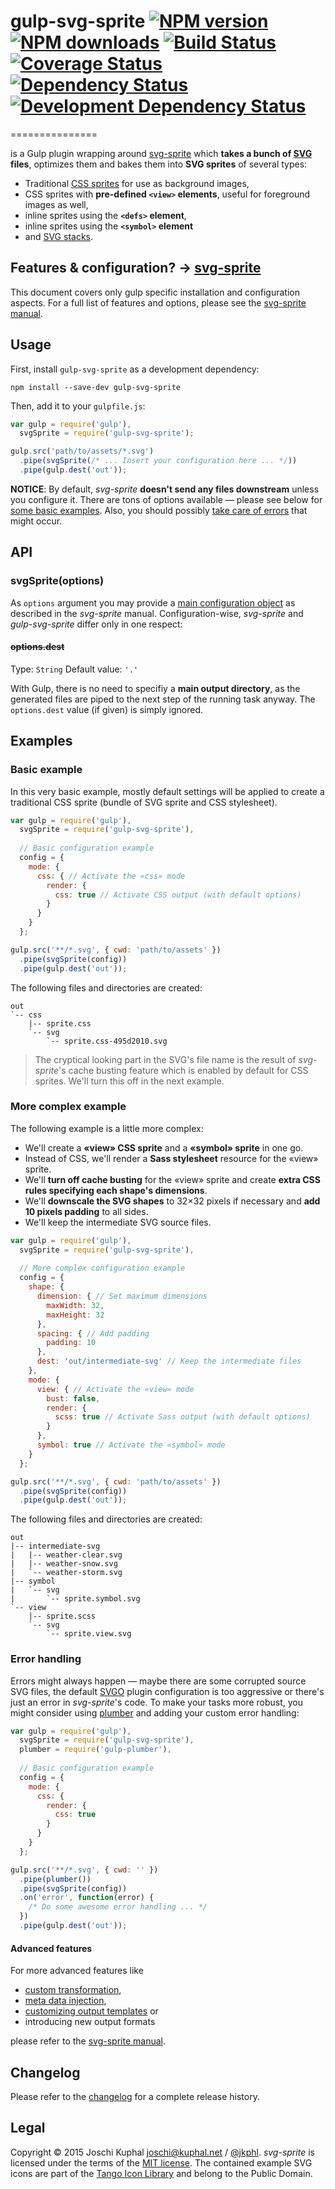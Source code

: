 # gulp-svg-sprite [![NPM version][npm-image]][npm-url] [![NPM downloads][npm-downloads]][npm-url] [![Build Status][travis-image]][travis-url]  [![Coverage Status][coveralls-image]][coveralls-url] [![Dependency Status][depstat-image]][depstat-url] [![Development Dependency Status][devdepstat-image]][devdepstat-url]
===============

is a Gulp plugin wrapping around [svg-sprite](https://github.com/jkphl/svg-sprite) which **takes a bunch of [SVG](http://www.w3.org/TR/SVG/) files**, optimizes them and bakes them into **SVG sprites** of several types:

*	Traditional [CSS sprites](http://en.wikipedia.org/wiki/Sprite_(computer_graphics)#Sprites_by_CSS) for use as background images,
*	CSS sprites with **pre-defined `<view>` elements**, useful for foreground images as well,
*	inline sprites using the **`<defs>` element**,
*	inline sprites using the **`<symbol>` element**
*	and [SVG stacks](http://simurai.com/blog/2012/04/02/svg-stacks).


## Features & configuration? → [svg-sprite](https://github.com/jkphl/svg-sprite)

This document covers only gulp specific installation and configuration aspects. For a full list of features and options, please see the [svg-sprite manual](https://github.com/jkphl/svg-sprite).


## Usage

First, install `gulp-svg-sprite` as a development dependency:

```shell
npm install --save-dev gulp-svg-sprite
```

Then, add it to your `gulpfile.js`:

```javascript
var gulp = require('gulp'),
  svgSprite = require('gulp-svg-sprite');

gulp.src('path/to/assets/*.svg')
  .pipe(svgSprite(/* ... Insert your configuration here ... */))
  .pipe(gulp.dest('out'));
```

**NOTICE**: By default, *svg-sprite* **doesn't send any files downstream** unless you configure it. There are tons of options available — please see below for [some basic examples](#basic-example). Also, you should possibly [take care of errors](#error-handling) that might occur.


## API


### svgSprite(options)

As `options` argument you may provide a [main configuration object](https://github.com/jkphl/svg-sprite/blob/master/docs/configuration.md) as described in the *svg-sprite* manual. Configuration-wise, *svg-sprite* and *gulp-svg-sprite* differ only in one respect:

#### ~~options.dest~~

Type: `String`
Default value: `'.'`

With Gulp, there is no need to specifiy a **main output directory**, as the generated files are piped to the next step of the running task anyway. The `options.dest` value (if given) is simply ignored.


## Examples


### Basic example

In this very basic example, mostly default settings will be applied to create a traditional CSS sprite (bundle of SVG sprite and CSS stylesheet).

```javascript
var gulp = require('gulp'),
  svgSprite = require('gulp-svg-sprite'),
  
  // Basic configuration example
  config = {
    mode: {
      css: { // Activate the «css» mode
        render: {
          css: true // Activate CSS output (with default options)
        }
      }
    }
  };

gulp.src('**/*.svg', { cwd: 'path/to/assets' })
  .pipe(svgSprite(config))
  .pipe(gulp.dest('out'));
```

The following files and directories are created:

```
out
`-- css
    |-- sprite.css
    `-- svg
        `-- sprite.css-495d2010.svg
```

> The cryptical looking part in the SVG's file name is the result of *svg-sprite*'s cache busting feature which is enabled by default for CSS sprites. We'll turn this off in the next example.


### More complex example

The following example is a little more complex:

* We'll create a **«view» CSS sprite** and a **«symbol» sprite** in one go.
* Instead of CSS, we'll render a **Sass stylesheet** resource for the «view» sprite.
* We'll **turn off cache busting** for the «view» sprite and create **extra CSS rules specifying each shape's dimensions**.
* We'll **downscale the SVG shapes** to 32×32 pixels if necessary and **add 10 pixels padding** to all sides.
* We'll keep the intermediate SVG source files.

```javascript
var gulp = require('gulp'),
  svgSprite = require('gulp-svg-sprite'),
  
  // More complex configuration example
  config = {
    shape: {
      dimension: { // Set maximum dimensions
        maxWidth: 32,
        maxHeight: 32
      },
      spacing: { // Add padding
        padding: 10
      },
      dest: 'out/intermediate-svg' // Keep the intermediate files
    },
    mode: {
      view: { // Activate the «view» mode
        bust: false,
        render: {
          scss: true // Activate Sass output (with default options)
        }
      },
      symbol: true // Activate the «symbol» mode
    }
  };

gulp.src('**/*.svg', { cwd: 'path/to/assets' })
  .pipe(svgSprite(config))
  .pipe(gulp.dest('out'));
```

The following files and directories are created:

```
out
|-- intermediate-svg
|   |-- weather-clear.svg
|   |-- weather-snow.svg
|   `-- weather-storm.svg
|-- symbol
|   `-- svg
|       `-- sprite.symbol.svg
`-- view
    |-- sprite.scss
    `-- svg
        `-- sprite.view.svg
```

### Error handling

Errors might always happen — maybe there are some corrupted source SVG files, the default [SVGO](https://github.com/svg/svgo) plugin configuration is too aggressive or there's just an error in *svg-sprite*'s code. To make your tasks more robust, you might consider using [plumber](https://github.com/floatdrop/gulp-plumber) and adding your custom error handling:

```javascript
var gulp = require('gulp'),
  svgSprite = require('gulp-svg-sprite'),
  plumber = require('gulp-plumber'),
  
  // Basic configuration example
  config = {
    mode: {
      css: {
        render: {
          css: true
        }
      }
    }
  };

gulp.src('**/*.svg', { cwd: '' })
  .pipe(plumber())
  .pipe(svgSprite(config))
  .on('error', function(error) {
    /* Do some awesome error handling ... */
  })
  .pipe(gulp.dest('out'));
```


#### Advanced features

For more advanced features like

*	[custom transformation](https://github.com/jkphl/svg-sprite/blob/master/docs/configuration.md#svg-transformations),
*	[meta data injection](https://github.com/jkphl/svg-sprite/blob/master/docs/meta-data.md),
*	[customizing output templates](https://github.com/jkphl/svg-sprite/blob/master/docs/templating.md) or
*	introducing new output formats

please refer to the [svg-sprite manual](https://github.com/jkphl/svg-sprite).


Changelog
---------

Please refer to the [changelog](CHANGELOG.md) for a complete release history.


Legal
-----
Copyright © 2015 Joschi Kuphal <joschi@kuphal.net> / [@jkphl](https://twitter.com/jkphl). *svg-sprite* is licensed under the terms of the [MIT license](LICENSE.txt). The contained example SVG icons are part of the [Tango Icon Library](http://tango.freedesktop.org/Tango_Icon_Library) and belong to the Public Domain.


[npm-url]: https://npmjs.org/package/gulp-svg-sprite
[npm-image]: https://badge.fury.io/js/gulp-svg-sprite.png
[npm-downloads]: https://img.shields.io/npm/dm/gulp-svg-sprite.svg

[travis-url]: http://travis-ci.org/jkphl/gulp-svg-sprite
[travis-image]: https://secure.travis-ci.org/jkphl/gulp-svg-sprite.png

[coveralls-url]: https://coveralls.io/r/jkphl/gulp-svg-sprite
[coveralls-image]: https://img.shields.io/coveralls/jkphl/gulp-svg-sprite.svg

[depstat-url]: https://david-dm.org/jkphl/gulp-svg-sprite
[depstat-image]: https://david-dm.org/jkphl/gulp-svg-sprite.svg
[devdepstat-url]: https://david-dm.org/jkphl/gulp-svg-sprite#info=devDependencies
[devdepstat-image]: https://david-dm.org/jkphl/gulp-svg-sprite/dev-status.svg
